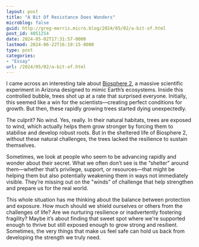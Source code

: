 ```yaml
---
layout: post
title: "A Bit Of Resistance Does Wonders"
microblog: false
guid: http://greg-morris.micro.blog/2024/05/02/a-bit-of.html
post_id: 4051254
date: 2024-05-02T17:31:57-0000
lastmod: 2024-06-22T16:19:15-0000
type: post
categories:
- "Essay"
url: /2024/05/02/a-bit-of.html
---
```

I came across an interesting tale about [Biosphere 2](https://en.wikipedia.org/wiki/Biosphere_2), a massive scientific experiment in Arizona designed to mimic Earth’s ecosystems. Inside this controlled bubble, trees shot up at a rate that surprised everyone. Initially, this seemed like a win for the scientists—creating perfect conditions for growth. But then, these rapidly growing trees started dying unexpectedly.

The culprit? No wind. Yes, really. In their natural habitats, trees are exposed to wind, which actually helps them grow stronger by forcing them to stabilise and develop robust roots. But in the sheltered life of Biosphere 2, without these natural challenges, the trees lacked the resilience to sustain themselves.

Sometimes, we look at people who seem to be advancing rapidly and wonder about their secret. What we often don’t see is the “shelter” around them—whether that’s privilege, support, or resources—that might be helping them but also potentially weakening them in ways not immediately visible. They’re missing out on the "winds" of challenge that help strengthen and prepare us for the real world.

This whole situation has me thinking about the balance between protection and exposure. How much should we shield ourselves or others from the challenges of life? Are we nurturing resilience or inadvertently fostering fragility? Maybe it’s about finding that sweet spot where we're supported enough to thrive but still exposed enough to grow strong and resilient. Sometimes, the very things that make us feel safe can hold us back from developing the strength we truly need.
